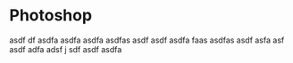 # Photoshop

asdf
df
asdfa
asdfa
asdfa
asdfas
asdf
asdf
asdfa
faas
asdfas
asdf
asfa
asf
asdf
adfa
adsf
j
sdf
asdf
asdfa
